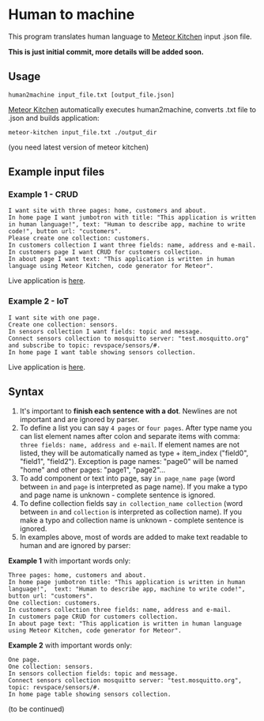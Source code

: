 Human to machine
================

This program translates human language to <a href="http://www.meteorkitchen.com" target="_blank">Meteor Kitchen</a> input .json file.

**This is just initial commit, more details will be added soon.**

Usage
-----

```
human2machine input_file.txt [output_file.json]
```

<a href="http://www.meteorkitchen.com" target="_blank">Meteor Kitchen</a> automatically executes human2machine, converts .txt file to .json and builds application:

```
meteor-kitchen input_file.txt ./output_dir
```
(you need latest version of meteor kitchen)


Example input files
-------------------


### Example 1 - CRUD

```
I want site with three pages: home, customers and about.
In home page I want jumbotron with title: "This application is written in human language!", text: "Human to describe app, machine to write code!", button url: "customers".
Please create one collection: customers.
In customers collection I want three fields: name, address and e-mail.
In customers page I want CRUD for customers collection.
In about page I want text: "This application is written in human language using Meteor Kitchen, code generator for Meteor".
```

Live application is <a href="http://generator-human.meteor.com" target="_blank">here</a>.


### Example 2 - IoT

```
I want site with one page.
Create one collection: sensors.
In sensors collection I want fields: topic and message.
Connect sensors collection to mosquitto server: "test.mosquitto.org" and subscribe to topic: revspace/sensors/#.
In home page I want table showing sensors collection.
```

Live application is <a href="http://generator-human-iot.meteor.com" target="_blank">here</a>.


Syntax
------

1. It's important to **finish each sentence with a dot**. Newlines are not important and are ignored by parser.
2. To define a list you can say `4 pages` or `four pages`. After type name you can list element names after colon and separate items with comma: `three fields: name, address and e-mail`. If element names are not listed, they will be automatically named as type + item_index ("field0", "field1", "field2"). Exception is page names: "page0" will be named "home" and other pages: "page1", "page2"...
3. To add component or text into page, say `in page_name page` (word between `in` and `page` is interpreted as page name). If you make a typo and page name is unknown - complete sentence is ignored.
4. To define collection fields say `in collection_name collection` (word between `in` and `collection` is interpreted as collection name). If you make a typo and collection name is unknown - complete sentence is ignored.
5. In examples above, most of words are added to make text readable to human and are ignored by parser:

**Example 1** with important words only:

```
Three pages: home, customers and about.
In home page jumbotron title: "This application is written in human language!",  text: "Human to describe app, machine to write code!", button url: "customers".
One collection: customers.
In customers collection three fields: name, address and e-mail.
In customers page CRUD for customers collection.
In about page text: "This application is written in human language using Meteor Kitchen, code generator for Meteor".
```

**Example 2** with important words only:

```
One page.
One collection: sensors.
In sensors collection fields: topic and message.
Connect sensors collection mosquitto server: "test.mosquitto.org", topic: revspace/sensors/#.
In home page table showing sensors collection.
```

(to be continued)

